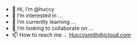 - 👋 Hi, I’m @huccy
- 👀 I’m interested in ...
- 🌱 I’m currently learning ...
- 💞️ I’m looking to collaborate on ...
- 📫 How to reach me ...
Huccysmith@icloud.com

<!---
huccy/huccy is a ✨ special ✨ repository because its `README.md` (this file) appears on your GitHub profile.
You can click the Preview link to take a look at your changes.
--->
